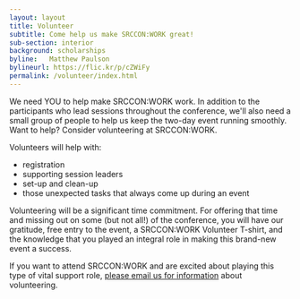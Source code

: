 ```yaml
---
layout: layout
title: Volunteer
subtitle: Come help us make SRCCON:WORK great!
sub-section: interior
background: scholarships
byline:   Matthew Paulson
bylineurl: https://flic.kr/p/cZWiFy
permalink: /volunteer/index.html
---
```


We need YOU to help make SRCCON:WORK work. In addition to the participants who lead sessions throughout the conference, we'll also need a small group of people to help us keep the two-day event running smoothly. Want to help? Consider volunteering at SRCCON:WORK.

Volunteers will help with:

* registration
* supporting session leaders
* set-up and clean-up
* those unexpected tasks that always come up during an event

Volunteering will be a significant time commitment. For offering that time and missing out on some (but not all!) of the conference, you will have our gratitude, free entry to the event, a SRCCON:WORK Volunteer T-shirt, and the knowledge that you played an integral role in making this brand-new event a success.

If you want to attend SRCCON:WORK and are excited about playing this type of vital support role, [please email us for information](mailto:srccon@opennews.org) about volunteering.
